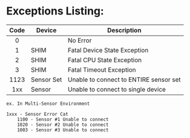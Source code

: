 Exceptions Listing:
============================================================================

| Code      | Device    | Description                               | 
| :-------: | --------- | ----------------------------------------- |
|   0       |           | No Error                                  |
|   1       | SHIM      | Fatal Device State Exception              |
|   2       | SHIM      | Fatal CPU State Exception                 |
|   3       | SHIM      | Fatal Timeout Exception                   |
|   1123    | Sensor Set| Unable to connect to ENTIRE sensor set    |
|   1xx    | Sensor    | Unable to connect to single device         |


    ex. In Multi-Sensor Environment

    1xxx - Sensor Error Cat
        1100 - Sensor #1 Unable to connect
        1020 - Sensor #2 Unable to connect
        1003 - Sensor #3 Unable to connect
